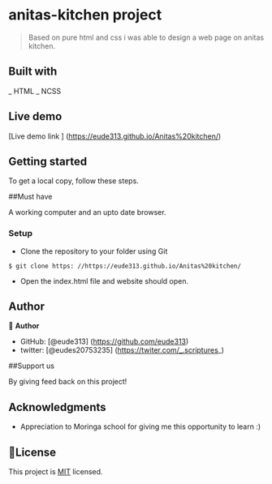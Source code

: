 # anitas-kitchen project 

> Based on pure html and css i was able to design a web page on anitas kitchen.

## Built with 

_ HTML
_ NCSS

## Live demo 

[Live demo link ] (https://eude313.github.io/Anitas%20kitchen/)

## Getting started 

To get a local copy, follow these steps.

##Must have 

A working computer and an upto date browser.

### Setup

- Clone the repository to your folder using Git
```
$ git clone https: //https://eude313.github.io/Anitas%20kitchen/

```
- Open the index.html file and website should open.

## Author

👤 **Author**


- GitHub: [@eude313] (https://github.com/eude313)
- twitter: [@eudes20753235] (https://twiter.com/_.scriptures_)



##Support us

By giving feed back  on this project!

## Acknowledgments
 
- Appreciation to  Moringa school for giving me this opportunity to learn :)

## 📝License

This project is [MIT](LICENCE) licensed.

